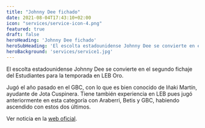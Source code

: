 ```yaml
---
title: "Johnny Dee fichado"
date: 2021-08-04T17:43:10+02:00
icon: "services/service-icon-4.png"
featured: true
draft: false
heroHeading: 'Johnny Dee fichado'
heroSubHeading: 'El escolta estadounidense Johnny Dee se convierte en el segundo fichaje del Estudiantes para la temporada en LEB Oro'
heroBackground: 'services/service1.jpg'
---
```


El escolta estadounidense Johnny Dee se convierte en el segundo fichaje del Estudiantes para la temporada en LEB Oro.

Jugó el año pasado en el GBC, con lo que es bien conocido de Iñaki Martín, ayudante de Jota Cuspinera. Tiene también experiencia en LEB pues jugó anteriormente en esta categoría con Araberri, Betis y GBC, habiendo ascendido con estos dos últimos.

Ver noticia en la [web oficial](https://www.movistarestudiantes.com/leb-oro/johnny-dee-una-metralleta-para-el-perimetro/).